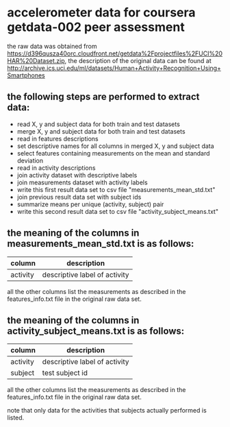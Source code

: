 # accelerometer data for coursera getdata-002 peer assessment


the raw data was obtained from
https://d396qusza40orc.cloudfront.net/getdata%2Fprojectfiles%2FUCI%20HAR%20Dataset.zip,
the description of the original data can be found at
http://archive.ics.uci.edu/ml/datasets/Human+Activity+Recognition+Using+Smartphones


## the following steps are performed to extract data:

* read X, y and subject data for both train and test datasets
* merge X, y and subject data for both train and test datasets
* read in features descriptions
* set descriptive names for all columns in merged X, y and subject data
* select features containing measurements on the mean and standard deviation
* read in activity descriptions
* join activity dataset with descriptive labels
* join measurements dataset with activity labels
* write this first result data set to csv file "measurements_mean_std.txt"
* join previous result data set with subject ids
* summarize means per unique (activity, subject) pair
* write this second result data set to csv file "activity_subject_means.txt"


## the meaning of the columns in measurements_mean_std.txt is as follows:

column   | description
---------|------------------------------
activity | descriptive label of activity

all the other columns list the measurements as described in the
features_info.txt file in the original raw data set.


## the meaning of the columns in activity_subject_means.txt is as follows:

column   | description
---------|------------------------------
activity | descriptive label of activity
subject  | test subject id

all the other columns list the measurements as described in the
features_info.txt file in the original raw data set.

note that only data for the activities that subjects actually
performed is listed.

